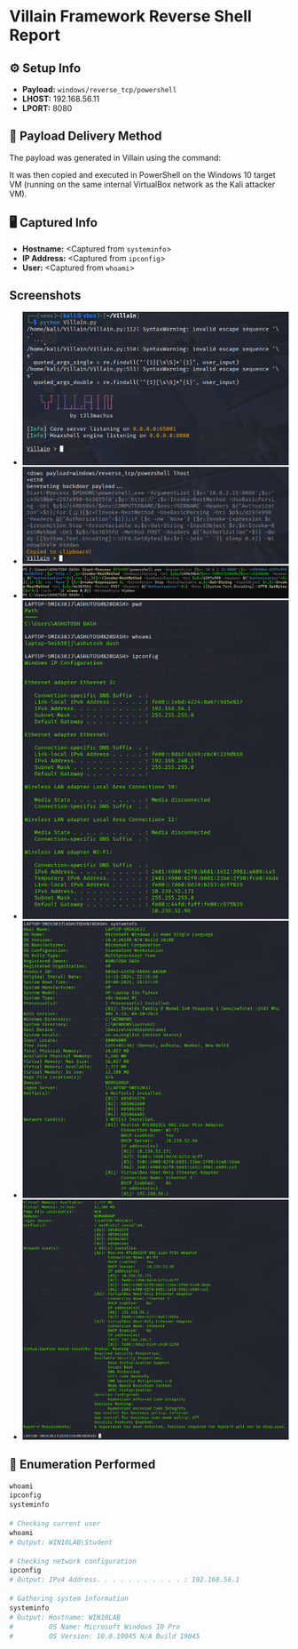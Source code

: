 # Villain Framework Reverse Shell Report

## ⚙️ Setup Info
- **Payload:** `windows/reverse_tcp/powershell`
- **LHOST:** 192.168.56.11
- **LPORT:** 8080

## 🔁 Payload Delivery Method
The payload was generated in Villain using the command:


It was then copied and executed in PowerShell on the Windows 10 target VM (running on the same internal VirtualBox network as the Kali attacker VM).

## 🖥️ Captured Info
- **Hostname:** <Captured from `systeminfo`>
- **IP Address:** <Captured from `ipconfig`>
- **User:** <Captured from `whoami`>

## Screenshots
- ![Villain access Screenshot](screenshots/Screenshot%201.png)
- ![Payload generation in linux](screenshots/Screenshot%202.png)
- ![Payload testing in windows](screenshots/Screenshot%203.png)
- ![Executing Commands](screenshots/Screenshot%204.png)
- ![System info windows 1](screenshots/Screenshot%205.png)
- ![System info windows 2](screenshots/Screenshot%206.png)

## 🔎 Enumeration Performed
```powershell
whoami
ipconfig
systeminfo

# Checking current user
whoami
# Output: WIN10LAB\Student

# Checking network configuration
ipconfig
# Output: IPv4 Address. . . . . . . . . . . : 192.168.56.1

# Gathering system information
systeminfo
# Output: Hostname: WIN10LAB
#         OS Name: Microsoft Windows 10 Pro
#         OS Version: 10.0.19045 N/A Build 19045






